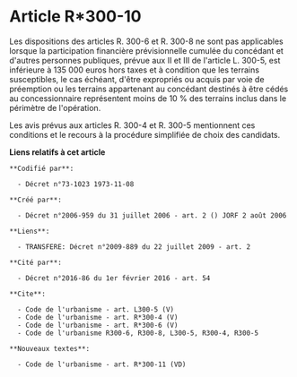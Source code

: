 # Article R*300-10

Les dispositions des articles R. 300-6 et R. 300-8 ne sont pas applicables lorsque la participation financière prévisionnelle
cumulée du concédant et d'autres personnes publiques, prévue aux II et III de l'article L. 300-5, est inférieure à 135 000
euros hors taxes et à condition que les terrains susceptibles, le cas échéant, d'être expropriés ou acquis par voie de
préemption ou les terrains appartenant au concédant destinés à être cédés au concessionnaire représentent moins de 10 % des
terrains inclus dans le périmètre de l'opération. 

Les avis prévus aux articles R. 300-4 et R. 300-5 mentionnent ces conditions et le recours à la procédure simplifiée de choix
des candidats.

**Liens relatifs à cet article**

	**Codifié par**:

	  - Décret n°73-1023 1973-11-08

	**Créé par**:

	  - Décret n°2006-959 du 31 juillet 2006 - art. 2 () JORF 2 août 2006

	**Liens**:

	  - TRANSFERE: Décret n°2009-889 du 22 juillet 2009 - art. 2

	**Cité par**:

	  - Décret n°2016-86 du 1er février 2016 - art. 54

	**Cite**:

	  - Code de l'urbanisme - art. L300-5 (V)
	  - Code de l'urbanisme - art. R*300-4 (V)
	  - Code de l'urbanisme - art. R*300-6 (V)
	  - Code de l'urbanisme R300-6, R300-8, L300-5, R300-4, R300-5

	**Nouveaux textes**:

	  - Code de l'urbanisme - art. R*300-11 (VD)

